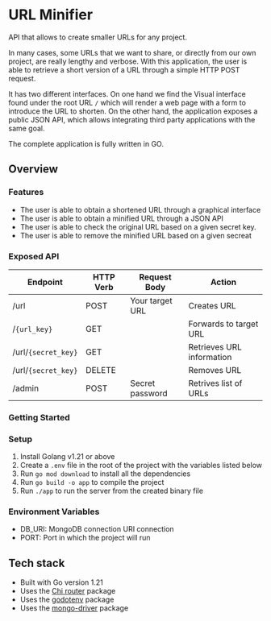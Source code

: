 # URL Minifier

API that allows to create smaller URLs for any project.

In many cases, some URLs that we want to share, or directly from our own project, are really lengthy and verbose. With this application, the user is able to retrieve a short version of a URL through a simple HTTP POST request.

It has two different interfaces. On one hand we find the Visual interface found under the root URL `/` which will render a web page with a form to introduce the URL to shorten. On the other hand, the application exposes a public JSON API, which allows integrating third party applications with the same goal.

The complete application is fully written in GO.

## Overview

### Features

- The user is able to obtain a shortened URL through a graphical interface
- The user is able to obtain a minified URL through a JSON API
- The user is able to check the original URL based on a given secret key.
- The user is able to remove the minified URL based on a given secreat

### Exposed API

| Endpoint            | HTTP Verb | Request Body    | Action |
| ------------------- | --------- | --------------- | ------ |
| /url                | POST      | Your target URL | Creates URL |
| /`{url_key}`        | GET       |                 | Forwards to target URL |
| /url/`{secret_key}` | GET       |                 | Retrieves URL information |
| /url/`{secret_key}` | DELETE    |                 | Removes URL |
| /admin              | POST      | Secret password | Retrives list of URLs |

### Getting Started

### Setup

1. Install Golang v1.21 or above
2. Create a `.env` file in the root of the project with the variables listed below
3. Run `go mod download` to install all the dependencies
4. Run `go build -o app` to compile the project
5. Run `./app` to run the server from the created binary file

### Environment Variables

- DB_URI: MongoDB connection URI connection
- PORT: Port in which the project will run

## Tech stack

- Built with Go version 1.21
- Uses the [Chi router](https://github.com/go-chi/chi/v5) package
- Uses the [godotenv](https://github.com/joho/godotenv) package
- Uses the [mongo-driver](https://pkg.go.dev/go.mongodb.org/mongo-driver/mongo) package

